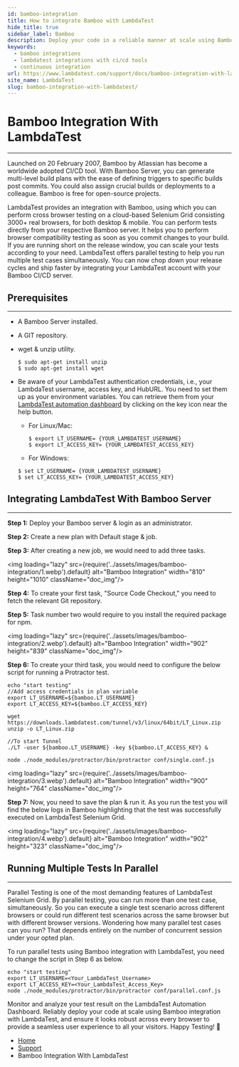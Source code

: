 ```yaml
---
id: bamboo-integration
title: How to integrate Bamboo with LambdaTest
hide_title: true
sidebar_label: Bamboo
description: Deploy your code in a reliable manner at scale using Bamboo integration with LambdaTest, and ensure it looks robust across every browser with Selenium Grid on cloud.
keywords:
  - bamboo integrations
  - lambdatest integrations with ci/cd tools
  - continuous integration
url: https://www.lambdatest.com/support/docs/bamboo-integration-with-lambdatest/
site_name: LambdaTest
slug: bamboo-integration-with-lambdatest/
---
```

<script type="application/ld+json"
      dangerouslySetInnerHTML={{ __html: JSON.stringify({
       "@context": "https://schema.org",
        "@type": "BreadcrumbList",
        "itemListElement": [{
          "@type": "ListItem",
          "position": 1,
          "name": "LambdaTest",
          "item": "https://www.lambdatest.com/"
        },{
          "@type": "ListItem",
          "position": 2,
          "name": "Support",
          "item": "https://www.lambdatest.com/support/"
        },{
          "@type": "ListItem",
          "position": 4,
          "name": "Bamboo Integration With LambdaTest",
          "item": "https://www.lambdatest.com/support/docs/bamboo-integration-with-lambdatest/"
        }]
      })
    }}
></script>
# Bamboo Integration With LambdaTest
***
Launched on 20 February 2007, Bamboo by Atlassian has become a worldwide adopted CI/CD tool. With Bamboo Server, you can generate multi-level build plans with the ease of defining triggers to specific builds post commits. You could also assign crucial builds or deployments to a colleague. Bamboo is free for open-source projects.

LambdaTest provides an integration with Bamboo, using which you can perform cross browser testing on a cloud-based Selenium Grid consisting 3000+ real browsers, for both desktop & mobile. You can perform tests directly from your respective Bamboo server. It helps you to perform browser compatibility testing as soon as you commit changes to your build. If you are running short on the release window, you can scale your tests according to your need. LambdaTest offers parallel testing to help you run multiple test cases simultaneously. You can now chop down your release cycles and ship faster by integrating your LambdaTest account with your Bamboo CI/CD server.

## Prerequisites
***

- A Bamboo Server installed.
- A GIT repository.
- wget & unzip utility.

  ```
  $ sudo apt-get install unzip
  $ sudo apt-get install wget
  ```

- Be aware of your LambdaTest authentication credentials, i.e., your LambdaTest username, access key, and HubURL. You need to set them up as your environment variables. You can retrieve them from your [LambdaTest automation dashboard](https://automation.lambdatest.com/) by clicking on the key icon near the help button.

    - For Linux/Mac:
      ```
      $ export LT_USERNAME= {YOUR_LAMBDATEST_USERNAME}
      $ export LT_ACCESS_KEY= {YOUR_LAMBDATEST_ACCESS_KEY}
      ```   
    - For Windows:

     ```
     $ set LT_USERNAME= {YOUR_LAMBDATEST_USERNAME}
     $ set LT_ACCESS_KEY= {YOUR_LAMBDATEST_ACCESS_KEY}
    ```

## Integrating LambdaTest With Bamboo Server
***

**Step 1:** Deploy your Bamboo server & login as an administrator.

**Step 2:** Create a new plan with Default stage & job.

**Step 3:** After creating a new job, we would need to add three tasks.

<img loading="lazy" src={require('../assets/images/bamboo-integration/1.webp').default} alt="Bamboo Integration" width="810" height="1010" className="doc_img"/>

**Step 4:** To create your first task, "Source Code Checkout," you need to fetch the relevant Git repository.

**Step 5:** Task number two would require to you install the required package for npm.

<img loading="lazy" src={require('../assets/images/bamboo-integration/2.webp').default} alt="Bamboo Integration" width="902" height="839" className="doc_img"/>

**Step 6:** To create your third task, you would need to configure the below script for running a Protractor test.

```
echo "start testing"
//Add access credentials in plan variable
export LT_USERNAME=${bamboo.LT_USERNAME}
export LT_ACCESS_KEY=${bamboo.LT_ACCESS_KEY}

wget https://downloads.lambdatest.com/tunnel/v3/linux/64bit/LT_Linux.zip
unzip -o LT_Linux.zip

//To start Tunnel
./LT -user ${bamboo.LT_USERNAME} -key ${bamboo.LT_ACCESS_KEY} &

node ./node_modules/protractor/bin/protractor conf/single.conf.js
```

<img loading="lazy" src={require('../assets/images/bamboo-integration/3.webp').default} alt="Bamboo Integration" width="900" height="764" className="doc_img"/>

**Step 7:** Now, you need to save the plan & run it. As you run the test you will find the below logs in Bamboo highlighting that the test was successfully executed on LambdaTest Selenium Grid.

<img loading="lazy" src={require('../assets/images/bamboo-integration/4.webp').default} alt="Bamboo Integration" width="902" height="323" className="doc_img"/>

## Running Multiple Tests In Parallel
***

Parallel Testing is one of the most demanding features of LambdaTest Selenium Grid. By parallel testing, you can run more than one test case, simultaneously. So you can execute a single test scenario across different browsers or could run different test scenarios across the same browser but with different browser versions. Wondering how many parallel test cases can you run? That depends entirely on the number of concurrent session under your opted plan.

To run parallel tests using Bamboo integration with LambdaTest, you need to change the script in Step 6 as below.   

```
echo "start testing"
export LT_USERNAME=<Your_LambdaTest_Username>
export LT_ACCESS_KEY=<Your_LambdaTest_Access_Key>
node ./node_modules/protractor/bin/protractor conf/parallel.conf.js
```
Monitor and analyze your test result on the LambdaTest Automation Dashboard.
Reliably deploy your code at scale using Bamboo integration with LambdaTest, and ensure it looks robust across every browser to provide a seamless user experience to all your visitors.  Happy Testing! 🙂

<nav aria-label="breadcrumbs">
  <ul className="breadcrumbs">
    <li className="breadcrumbs__item">
      <a className="breadcrumbs__link" href="https://www.lambdatest.com">Home</a>
    </li>
    <li className="breadcrumbs__item">
      <a className="breadcrumbs__link" href="/support/docs/">Support</a>
    </li>
    <li className="breadcrumbs__item breadcrumbs__item--active">
      <span className="breadcrumbs__link">Bamboo Integration With LambdaTest</span>
    </li>
  </ul>
</nav>